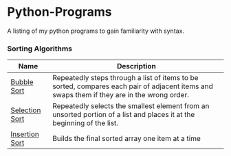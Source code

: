 # Python-Programs
A listing of my python programs to gain familiarity with syntax.

### Sorting Algorithms
| Name | Description |
|------|-------------|
|[Bubble Sort   ](https://github.com/Julellisg/Python-Programs/blob/main/bubblesort.py)|Repeatedly steps through a list of items to be sorted, compares each pair of adjacent items and swaps them if they are in the wrong order.|
|[Selection Sort](https://github.com/Julellisg/Python-Programs/blob/main/selectionsort.py)|Repeatedly selects the smallest element from an unsorted portion of a list and places it at the beginning of the list.|
|[Insertion Sort](https://github.com/Julellisg/Python-Programs/blob/main/insertionsort.py)|Builds the final sorted array one item at a time|